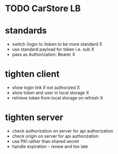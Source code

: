 # TODO CarStore LB

# standards
 - switch /login to /token to be more standard  X
 - use standard payload for token i.e. sub  X
 - pass as Authorization: Bearer <token>  X

# tighten client
 - show login link if not authorized X
 - store token and user in local storage  X
 - retrieve token from local storage on refresh  X

# tighten server
 - check authorization on server for api authorization
 - check origin on server for api authorization
 - use PKI rather than shared secret
 - handle expiration - renew and too late
